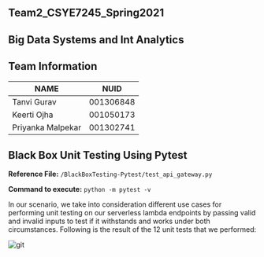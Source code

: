 ## Team2_CSYE7245_Spring2021

## Big Data Systems and Int Analytics


## Team Information

| NAME              |     NUID        |
|------------------ |-----------------|
|   Tanvi Gurav     |   001306848     |
|   Keerti Ojha     |   001050173     |
| Priyanka Malpekar |   001302741     |


## Black Box Unit Testing Using Pytest

**Reference File:** `/BlackBoxTesting-Pytest/test_api_gateway.py`

**Command to execute:** `python -m pytest -v`

In our scenario, we take into consideration different use cases for performing unit testing on our serverless lambda endpoints by passing valid and invalid inputs to test if it withstands and works under both circumstances. Following is the result of the 12 unit tests that we performed:

![git](https://user-images.githubusercontent.com/59846364/116640531-d0b94e80-a938-11eb-8e70-a765c4b3ac83.PNG)





